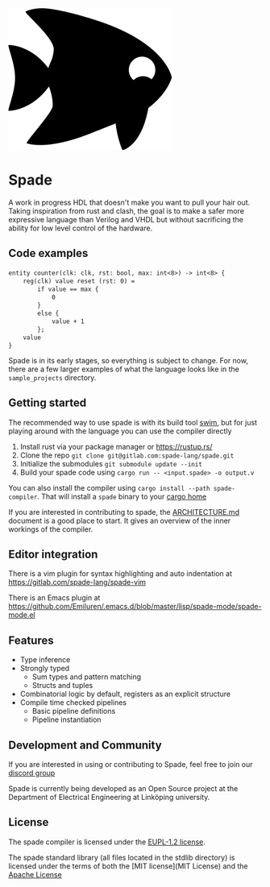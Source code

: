 <img src="misc/spadefish.svg" />

# Spade

A work in progress HDL that doesn't make you want to pull your hair out. Taking
inspiration from rust and clash, the goal is to make a safer more expressive
language than Verilog and VHDL but without sacrificing the ability for low
level control of the hardware.

## Code examples

```
entity counter(clk: clk, rst: bool, max: int<8>) -> int<8> {
    reg(clk) value reset (rst: 0) =
        if value == max {
            0
        }
        else {
            value + 1
        };
    value
}
```

Spade is in its early stages, so everything is subject to change. For now,
there are a few larger examples of what the language looks like in the
`sample_projects` directory.


## Getting started

The recommended way to use spade is with its build tool
[swim](https://gitlab.com/spade-lang/swim/), but for just playing around with
the language you can use the compiler directly

1. Install rust via your package manager or https://rustup.rs/
2. Clone the repo `git clone git@gitlab.com:spade-lang/spade.git`
3. Initialize the submodules `git submodule update --init`
4. Build your spade code using `cargo run -- <input.spade> -o output.v`

You can also install the compiler using `cargo install --path spade-compiler`.
That will install a `spade` binary to your [cargo
home](https://doc.rust-lang.org/book/ch14-04-installing-binaries.html)

If you are interested in contributing to spade, the
[ARCHITECTURE.md](ARCHITECTURE.md) document is a good place to start. It gives
an overview of the inner workings of the compiler.

## Editor integration

There is a vim plugin for syntax highlighting and auto indentation at
https://gitlab.com/spade-lang/spade-vim

There is an Emacs plugin at
https://github.com/Emiluren/.emacs.d/blob/master/lisp/spade-mode/spade-mode.el

## Features

- Type inference
- Strongly typed
    - Sum types and pattern matching
    - Structs and tuples
- Combinatorial logic by default, registers as an explicit structure
- Compile time checked pipelines
    - Basic pipeline definitions
    - Pipeline instantiation

## Development and Community

If you are interested in using or contributing to Spade, feel free to join our
[discord group](https://discord.gg/KmmSGxNa)

Spade is currently being developed as an Open Source project at the Department
of Electrical Engineering at Linköping university.

## License

The spade compiler is licensed under the [EUPL-1.2 license](LICENSE-EUPL1.2.txt).

The spade standard library (all files located in the stdlib directory) is licensed under
the terms of both the [MIT license](MIT License) and the [Apache
License](LICENSE-APACHE2.0.txt)
